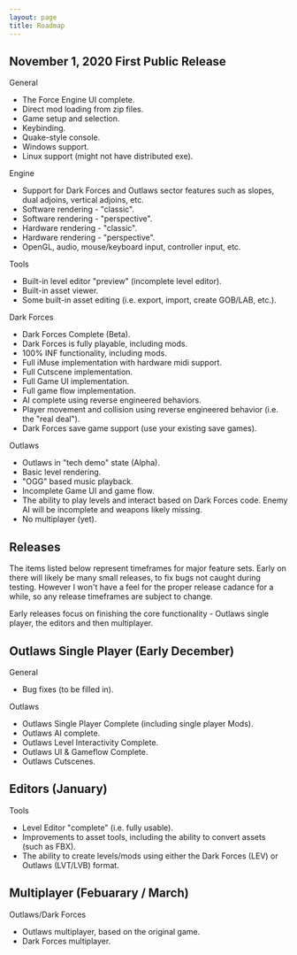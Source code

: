 ```yaml
---
layout: page
title: Roadmap
---
```


## **November 1, 2020** First Public Release
General
* The Force Engine UI complete.
* Direct mod loading from zip files.
* Game setup and selection.
* Keybinding.
* Quake-style console.
* Windows support.
* Linux support (might not have distributed exe).

Engine
* Support for Dark Forces and Outlaws sector features such as slopes, dual adjoins, vertical adjoins, etc.
* Software rendering - "classic".
* Software rendering - "perspective".
* Hardware rendering - "classic".
* Hardware rendering - "perspective".
* OpenGL, audio, mouse/keyboard input, controller input, etc.

Tools
* Built-in level editor "preview" (incomplete level editor).
* Built-in asset viewer.
* Some built-in asset editing (i.e. export, import, create GOB/LAB, etc.).

Dark Forces
* Dark Forces Complete (Beta).
* Dark Forces is fully playable, including mods.
* 100% INF functionality, including mods.
* Full iMuse implementation with hardware midi support.
* Full Cutscene implementation.
* Full Game UI implementation.
* Full game flow implementation.
* AI complete using reverse engineered behaviors.
* Player movement and collision using reverse engineered behavior (i.e. the "real deal").
* Dark Forces save game support (use your existing save games).

Outlaws
* Outlaws in "tech demo" state (Alpha).
* Basic level rendering.
* "OGG" based music playback.
* Incomplete Game UI and game flow.
* The ability to play levels and interact based on Dark Forces code. Enemy AI will be incomplete and weapons likely missing.
* No multiplayer (yet).

## Releases
The items listed below represent timeframes for major feature sets. Early on there will likely be many small releases, to fix bugs not caught during testing. However I won't have a feel for the proper release cadance for a while, so any release timeframes are subject to change.

Early releases focus on finishing the core functionality - Outlaws single player, the editors and then multiplayer.

## Outlaws Single Player (Early December)
General
* Bug fixes (to be filled in).

Outlaws
* Outlaws Single Player Complete (including single player Mods).
* Outlaws AI complete.
* Outlaws Level Interactivity Complete.
* Outlaws UI & Gameflow Complete.
* Outlaws Cutscenes.

## Editors (January)
Tools
* Level Editor "complete" (i.e. fully usable).
* Improvements to asset tools, including the ability to convert assets (such as FBX).
* The ability to create levels/mods using either the Dark Forces (LEV) or Outlaws (LVT/LVB) format.

## Multiplayer (Febuarary / March)
Outlaws/Dark Forces
* Outlaws multiplayer, based on the original game.
* Dark Forces multiplayer.
